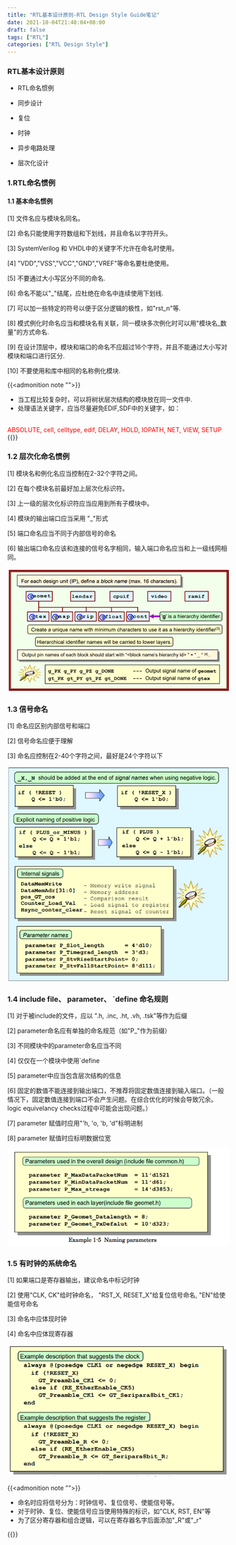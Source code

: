 ```yaml
---
title: "RTL基本设计原则-RTL Design Style Guide笔记"
date: 2021-10-04T21:48:04+08:00
draft: false
tags: ["RTL"]
categories: ["RTL Design Style"]
---
```


### RTL基本设计原则
* RTL命名惯例

* 同步设计

* 复位

* 时钟

* 异步电路处理

* 层次化设计

<!--more-->

### 1.RTL命名惯例

#### 1.1 基本命名惯例

[1] 文件名应与模块名同名。

[2] 命名只能使用字符数组和下划线，并且命名以字符开头。

[3] SystemVerilog 和 VHDL中的关键字不允许在命名时使用。

[4] "VDD","VSS","VCC","GND","VREF"等命名要杜绝使用。

[5] 不要通过大小写区分不同的命名.

[6] 命名不能以"_"结尾，应杜绝在命名中连续使用下划线.

[7] 可以加一些特定的符号以便于区分逻辑的极性，如"rst_n"等.

[8] 模式例化时命名应当和模块名有关联，同一模块多次例化时可以用"模块名_数量"的方式命名.

[9] 在设计顶层中，模块和端口的命名不应超过16个字符，并且不能通过大小写对模块和端口进行区分.

[10] 不要使用和库中相同的名称例化模块.

{{<admonition note "">}}
* 当工程比较复杂时，可以将树状层次结构的模块放在同一文件中.
* 处理语法关键字，应当尽量避免EDIF,SDF中的关键字，如：
<br>
    <font color=red>ABSOLUTE, cell, celltype, edif, DELAY, HOLD, IOPATH, NET, VIEW, SETUP</font>
{{</admonition>}}
<br>

### 1.2 层次化命名惯例

[1] 模块名和例化名应当控制在2-32个字符之间。

[2] 在每个模块名前最好加上层次化标识符。

[3] 上一级的层次化标识符应当应用到所有子模块中。

[4] 模块的输出端口应当采用 "<hierarchy identification character>_<xxxx>"形式

[5] 端口命名应当不同于内部信号的命名

[6] 输出端口命名应该和连接的信号名字相同，输入端口命名应当和上一级线网相同。

!["hierarchy_naming"](/images/RTL_DESIGN_STYLE/naming.png)

### 1.3 信号命名

[1] 命名应区别内部信号和端口

[2] 信号命名应便于理解

[3] 命名应控制在2-40个字符之间，最好是24个字符以下

![""](/images/RTL_DESIGN_STYLE/1-3.png)

### 1.4 include file、 parameter、 `define 命名规则

[1] 对于被include的文件，应以 ".h, .inc, .ht, .vh, .tsk"等作为后缀

[2] parameter命名应有单独的命名规范（如"P_"作为前缀）

[3] 不同模块中的parameter命名应当不同

[4] 仅仅在一个模块中使用`define

[5] parameter中应当包含层次结构的信息

[6] 固定的数值不能连接到输出端口，不推荐将固定数值连接到输入端口。（一般情况下，固定数值连接到端口不会产生问题。在综合优化的时候会导致冗余。logic equivelancy checks过程中可能会出现问题。）

[7] parameter 赋值时应用"'h, 'o, 'b, 'd"标明进制

[8] parameter 赋值时应标明数据位宽

![""](/images/RTL_DESIGN_STYLE/1-5.png)

### 1.5 有时钟的系统命名

[1] 如果端口是寄存器输出，建议命名中标记时钟

[2] 使用"CLK, CK"给时钟命名， "RST_X, RESET_X"给复位信号命名, "EN"给使能信号命名

[3] 命名中应体现时钟

[4] 命名中应体现寄存器

![""](/images/RTL_DESIGN_STYLE/1-6.png)

{{<admonition note "">}}
* 命名时应将信号分为：时钟信号、复位信号、使能信号等。
* 对于时钟、复位、使能信号应当使用特殊的标识，如"CLK, RST, EN"等
* 为了区分寄存器和组合逻辑，可以在寄存器名字后面添加"_R"或"_r"

{{</admonition>}}
